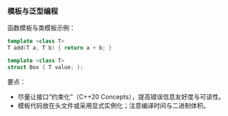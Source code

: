 ### 模板与泛型编程

函数模板与类模板示例：

```cpp
template <class T>
T add(T a, T b) { return a + b; }

template <class T>
struct Box { T value; };
```

要点：

- 尽量让接口“约束化”（C++20 Concepts），提高错误信息友好度与可读性。
- 模板代码放在头文件或采用显式实例化；注意编译时间与二进制体积。

